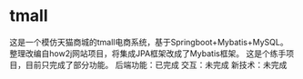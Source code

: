 # tmall
这是一个模仿天猫商城的tmall电商系统，基于Springboot+Mybatis+MySQL。
整理改编自how2j网站项目，将集成JPA框架改成了Mybatis框架。
这是个练手项目，目前只完成了部分功能。
后端功能：已完成
交互：未完成
新技术：未完成
